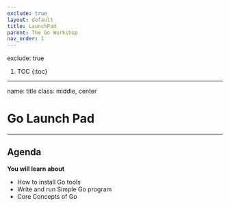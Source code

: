 ```yaml
---
exclude: true
layout: default
title: LaunchPad
parent: The Go Workshop
nav_order: 1
---
```


exclude: true
1. TOC
{:toc}

---

name: title
class: middle, center
# Go Launch Pad

---

## Agenda
**You will learn about**
* How to install Go tools
* Write and run Simple Go program
* Core Concepts of Go
